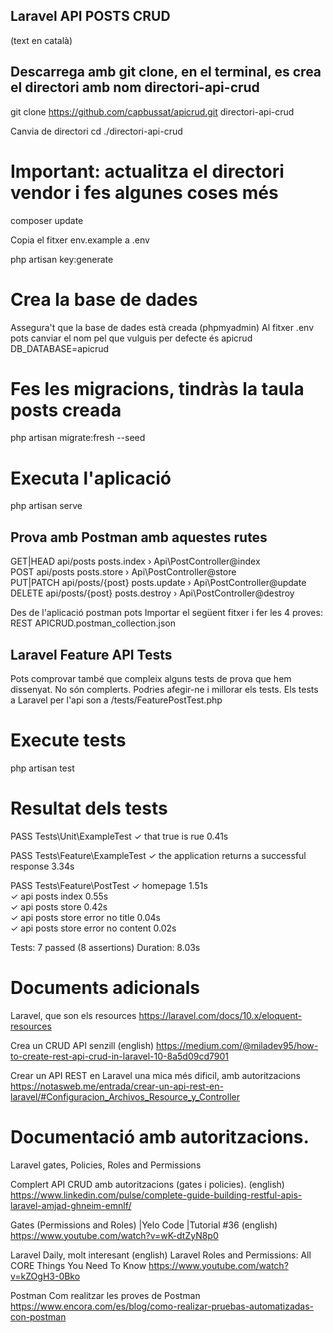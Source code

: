 ## Laravel API POSTS CRUD 
(text en català)

## Descarrega amb git clone, en el terminal, es crea el directori amb nom directori-api-crud

git clone https://github.com/capbussat/apicrud.git  directori-api-crud

Canvia de directori
cd ./directori-api-crud

# Important: actualitza el directori vendor i fes algunes coses més
composer update

Copia el fitxer env.example a .env

php artisan key:generate

# Crea la base de dades
Assegura't que la base de dades està creada (phpmyadmin)
Al fitxer .env pots canviar el nom pel que vulguis per defecte és apicrud
DB_DATABASE=apicrud

# Fes les migracions, tindràs la taula posts creada
php artisan migrate:fresh --seed

# Executa l'aplicació
php artisan serve

## Prova amb Postman amb aquestes rutes

GET|HEAD   	api/posts   		posts.index › Api\PostController@index  
POST     	api/posts   		posts.store › Api\PostController@store  
PUT|PATCH 	api/posts/{post}    posts.update › Api\PostController@update  
DELETE      api/posts/{post}    posts.destroy › Api\PostController@destroy

Des de l'aplicació postman pots Importar el següent fitxer i fer les 4 proves: 
REST APICRUD.postman_collection.json

## Laravel Feature API Tests
Pots comprovar també que compleix alguns tests de prova que hem dissenyat. 
No són complerts. Podries afegir-ne i millorar els tests.
Els tests a Laravel per l'api son a /tests/FeaturePostTest.php

# Execute tests
php artisan test

# Resultat dels tests
 PASS  Tests\Unit\ExampleTest
  ✓ that true is rue                                                                                        0.41s  

   PASS  Tests\Feature\ExampleTest
  ✓ the application returns a successful response                                                            3.34s  

   PASS  Tests\Feature\PostTest
  ✓ homepage                                                                                                 1.51s  
  ✓ api posts index                                                                                          0.55s  
  ✓ api posts store                                                                                          0.42s  
  ✓ api posts store error no title                                                                           0.04s  
  ✓ api posts store error no content                                                                         0.02s  

  Tests:    7 passed (8 assertions)
  Duration: 8.03s

  # Documents adicionals

  Laravel, que son els resources
  https://laravel.com/docs/10.x/eloquent-resources

  Crea un CRUD API senzill  (english)
  https://medium.com/@miladev95/how-to-create-rest-api-crud-in-laravel-10-8a5d09cd7901

  Crear un API REST en Laravel una mica més dificil, amb autoritzacions
  https://notasweb.me/entrada/crear-un-api-rest-en-laravel/#Configuracion_Archivos_Resource_y_Controller

  # Documentació amb autoritzacions.
  Laravel gates, Policies, Roles and Permissions
  
  Complert API CRUD amb autoritzacions (gates i policies). (english)
  https://www.linkedin.com/pulse/complete-guide-building-restful-apis-laravel-amjad-ghneim-emnlf/

  Gates (Permissions and Roles) |Yelo Code |Tutorial #36 (english)
  https://www.youtube.com/watch?v=wK-dtZyN8p0

  Laravel Daily, molt interesant (english)
  Laravel Roles and Permissions: All CORE Things You Need To Know
  https://www.youtube.com/watch?v=kZOgH3-0Bko

  Postman
  Com realitzar les proves de Postman
  https://www.encora.com/es/blog/como-realizar-pruebas-automatizadas-con-postman